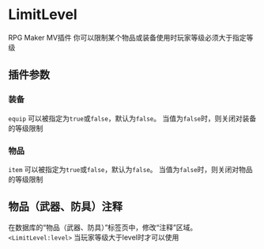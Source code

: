 # LimitLevel
RPG Maker MV插件
你可以限制某个物品或装备使用时玩家等级必须大于指定等级
## 插件参数
### 装备
`equip` 可以被指定为`true`或`false`，默认为`false`。
当值为`false`时，则关闭对装备的等级限制
### 物品
`item` 可以被指定为`true`或`false`，默认为`false`。
当值为`false`时，则关闭对物品的等级限制
## 物品（武器、防具）注释
在数据库的“物品（武器、防具）”标签页中，修改“注释”区域。
`<LimitLevel:level>`	当玩家等级大于level时才可以使用